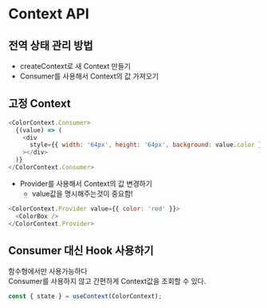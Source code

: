 # Context API

## 전역 상태 관리 방법

- createContext로 새 Context 만들기
- Consumer를 사용해서 Context의 값 가져오기

## 고정 Context

```js
<ColorContext.Consumer>
  {(value) => (
    <div
      style={{ width: '64px', height: '64px', background: value.color }}
    ></div>
  )}
</ColorContext.Consumer>
```

- Provider를 사용해서 Context의 값 변경하기
  - value값을 명시해주는것이 중요함!

```js
<ColorContext.Provider value={{ color: 'red' }}>
  <ColorBox />
</ColorContext.Provider>
```

## Consumer 대신 Hook 사용하기

함수형에서만 사용가능하다 <br>
Consumer를 사용하지 않고 간편하게 Context값을 조회할 수 있다.

```js
const { state } = useContext(ColorContext);
```
